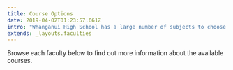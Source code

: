```yaml
---
title: Course Options
date: 2019-04-02T01:23:57.661Z
intro: "Whanganui High School has a large number of subjects to choose from with specialist teachers in each department"
extends: _layouts.faculties
---
```

Browse each faculty below to find out more information about the available courses.